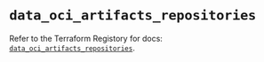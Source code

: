 # `data_oci_artifacts_repositories`

Refer to the Terraform Registory for docs: [`data_oci_artifacts_repositories`](https://registry.terraform.io/providers/oracle/oci/6.18.0/docs/data-sources/artifacts_repositories).
